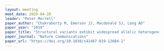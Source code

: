 ```yaml
---
layout: meeting
meet_date: 2020-04-20
leader: "Peter Morrell"
paper_author: "Chakraborty M, Emerson JJ, Macdonald SJ, Long AD"
paper_year: "2019"
paper_title: "Structural variants exhibit widespread allelic heterogeneity and shape variation in complex traits"
paper_journal: "Nature Communications"
paper_url: "https://doi.org/10.1038/s41467-019-12884-1"
---
```

